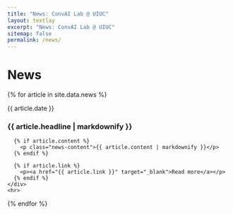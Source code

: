 ```yaml
---
title: "News: ConvAI Lab @ UIUC"
layout: textlay
excerpt: "News: ConvAI Lab @ UIUC"
sitemap: false
permalink: /news/
---
```


# News

<div class="news-container">
  {% for article in site.data.news %}
    <div class="news-item">
      <p class="news-date">{{ article.date }}</p>
      <h3 class="news-headline">{{ article.headline | markdownify }}</h3>

      {% if article.content %}
        <p class="news-content">{{ article.content | markdownify }}</p>
      {% endif %}

      {% if article.link %}
        <p><a href="{{ article.link }}" target="_blank">Read more</a></p>
      {% endif %}
    </div>
    <hr>
  {% endfor %}
</div>
